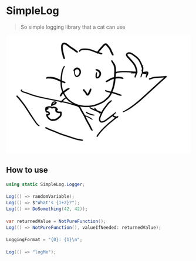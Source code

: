 # SimpleLog

> So simple logging library that a cat can use

![really](/cat.png)

## How to use

```csharp
using static SimpleLog.Logger;

Log(() => randomVariable);
Log(() => $"What's {1+2}?");
Log(() => DoSomething(42, 42));

var returnedValue = NotPureFunction();
Log(() => NotPureFunction(), valueIfNeeded: returnedValue);

LoggingFormat = "{0}: {1}\n";

Log(() => "logMe");
```
